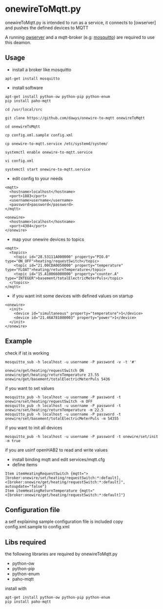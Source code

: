 # onewireToMqtt.py

onewireToMqtt.py is intended to run as a service, it connects to [owserver] and pushes the defined devices to MQTT

A running [owserver](http://owfs.org/index.php?page=owserver) and a mqtt-broker (e.g: [mosquitto](https://mosquitto.org)) are required to use this deamon.

## Usage

- install a broker like mosquitto
```
apt-get install mosquitto
```

- install software
```
apt-get install python-ow python-pip python-enum
pip install paho-mqtt

cd /usr/local/src

git clone https://github.com/dawys/onewire-to-mqtt onewireToMqtt

cd onewireToMqtt

cp config.xml.sample config.xml

cp onewire-to-mqtt.service /etc/systemd/system/

systemctl enable onewire-to-mqtt.service

vi config.xml

systemctl start onewire-to-mqtt.service
```
- edit config to your needs
```
<mqtt>
  <hostname>localhost</hostname>
  <port>1883</port>
  <username>username</username>
  <password>password</password>
</mqtt>

<onewire>
  <hostname>localhost</hostname>
  <port>4304</port>
</onewire>
```
- map your onewire devices to topics
```
<mqtt>
  <topics>
    <topic id="28.53111A000000" property="PIO.0" type="ON_OFF">heating/requestSwitch</topic>
    <topic id="21.00CDA0050000" property="temperature" type="FLOAT">heating/returnTemperature</topic>
    <topic id="15.A10066000000" property="counter.A" type="INTEGER">basement/totalElectricMeterPuls</topic>
  </topics>
</mqtt>
```
- if you want init some devices with defined values on startup
```
<onewire>
  <init>
    <device id="simultaneous" property="temperature">1</device>
    <device id="21.46A781000003" property="power">1</device>
  </init>
</onewire>
```

## Example
check if ist is working
```
mosquitto_sub -h localhost -u username -P password -v -t '#'

onewire/get/heating/requestSwitch ON
onewire/get/heating/returnTemperature 23.55
onewire/get/basement/totalElectricMeterPuls 5436
```
if you want to set values
```
mosquitto_pub -h localhost -u username -P password -t onewire/set/heating/requestSwitch -m OFF
mosquitto_pub -h localhost -u username -P password -t onewire/set/heating/returnTemperature -m 22.5
mosquitto_pub -h localhost -u username -P password -t onewire/set/basement/totalElectricMeterPuls -m 54355
```
if you want to init all devices
```
mosquitto_pub -h localhost -u username -P password -t onewire/set/init -m true
```

if you are usinf openHAB2 to read and write values
- install binding mqtt and edit services/mqtt.cfg
- define items
```
Item itemHeatingRequestSwitch {mqtt=">[broker:onewire/set/heating/requestSwitch:*:default], <[broker:onewire/get/heating/requestSwitch:*:default]", autoupdate="false"}
Item itemHeatingReturnTemperature {mqtt="<[broker:onewire/get/heating/requestSwitch:*:default]"}
```

## Configuration file

a self explaining sample configuration file is included 
copy config.xml.sample to config.xml

## Libs required
the following libraries are required by onewireToMqtt.py
- python-ow
- python-pip
- python-enum
- paho-mqtt

install with
```
apt-get install python-ow python-pip python-enum
pip install paho-mqtt
```
